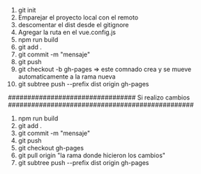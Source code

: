1. git init
2. Emparejar el proyecto local con el remoto
3. descomentar el dist desde el gitignore
4. Agregar la ruta en el vue.config.js
4. npm run build
5. git add .
6. git commit -m "mensaje"
7. git push
8. git checkout -b gh-pages => este comnado crea y se mueve automaticamente a la rama nueva
9. git subtree push --prefix dist origin gh-pages

################################# Si realizo cambios ################################################

1. npm run build
2. git add .
3. git commit -m "mensaje"
4. git push
5. git checkout gh-pages 
6. git pull origin "la rama donde hicieron los cambios"
7. git subtree push --prefix dist origin gh-pages